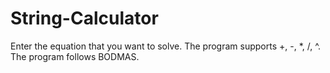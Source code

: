# String-Calculator

Enter the equation that you want to solve.
The program supports +, -, *, /, ^.
The program follows BODMAS.
